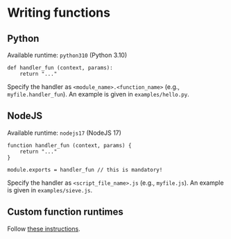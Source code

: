 # Writing functions

## Python

Available runtime: `python310` (Python 3.10)

	def handler_fun (context, params):
		return "..."

Specify the handler as `<module_name>.<function_name>` (e.g., `myfile.handler_fun`).
An example is given in `examples/hello.py`.

## NodeJS

Available runtime: `nodejs17` (NodeJS 17)

	function handler_fun (context, params) {
		return "..."
	}

	module.exports = handler_fun // this is mandatory!

Specify the handler as `<script_file_name>.js` (e.g., `myfile.js`).
An example is given in `examples/sieve.js`.

## Custom function runtimes

Follow [these instructions](./docs/custom_runtime.md).
